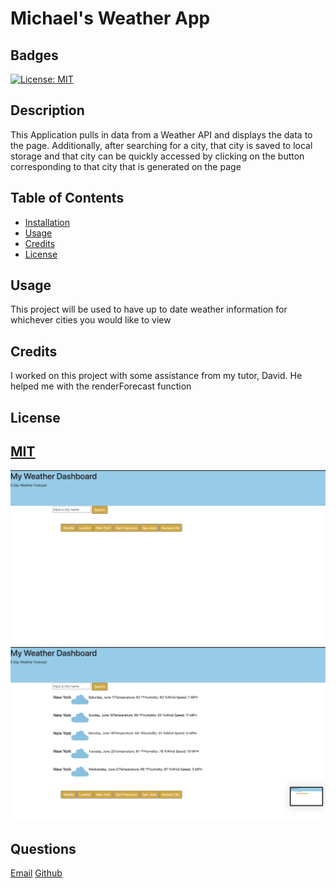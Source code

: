 # Michael's Weather App
            
## Badges
[![License: MIT](https://img.shields.io/badge/License-MIT-yellow.svg)](https://opensource.org/licenses/MIT)
## Description
This Application pulls in data from a Weather API and displays the data to the page. Additionally, after searching for a city, that city is saved to local storage and that city can be quickly accessed by clicking on the button corresponding to that city that is generated on the page

## Table of Contents

- [Installation](#installation)
- [Usage](#usage)
- [Credits](#credits)
- [License](#license)


## Usage
This project will be used to have up to date weather information for whichever cities you would like to view

## Credits
I worked on this project with some assistance from my tutor, David. He helped me with the renderForecast function

## License
[MIT](https://choosealicense.com/licenses/mit/)
---
![image](Screenshot.png)
![image](Screenshot2.png)
## Questions
[Email](mailto:michaelicampbell8@gmail.com)
[Github](https://www.github.com/mcampb8)
